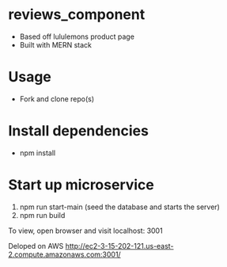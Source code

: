 # reviews_component
 - Based off lululemons product page
 - Built with MERN stack

# Usage
  - Fork and clone repo(s)
# Install dependencies
  - npm install
# Start up microservice
1. npm run start-main (seed the database and starts the server)
2. npm run build

To view, open browser and visit localhost: 3001

Deloped on AWS
http://ec2-3-15-202-121.us-east-2.compute.amazonaws.com:3001/
